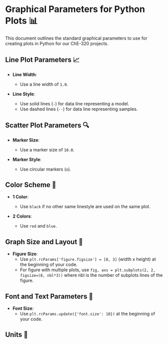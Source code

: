 # Graphical Parameters for Python Plots 📊

This document outlines the standard graphical parameters to use for creating plots in Python for our ChE-320 projects.

## Line Plot Parameters 📈

- **Line Width**: 
  - Use a line width of `1.0`.

- **Line Style**:
  - Use solid lines (`-`) for data line representing a model.
  - Use dashed lines (`--`) for data line representing samples.

## Scatter Plot Parameters 🔍

- **Marker Size**:
  - Use a marker size of `10.0`.

- **Marker Style**:
  - Use circular markers (`o`).

## Color Scheme 🎨

- **1 Color**:
  - Use `black` if no other same linestyle are used on the same plot.

- **2 Colors**:
  - Use `red` and `blue`.

## Graph Size and Layout 📐

- **Figure Size**:
  - Use `plt.rcParams['figure.figsize'] = [8, 3]` (width x height) at the beginning of your code.
  - For figure with multiple plots, use `fig, axs = plt.subplots(2, 2, figsize=(8, nbl*3))` where nbl is the number of subplots lines of the figure.

## Font and Text Parameters 📝

- **Font Size**:
  - Use `plt.rcParams.update({'font.size': 10})` at the beginning of your code.
 
## Units 📏

